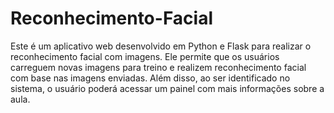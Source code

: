 # Reconhecimento-Facial
Este é um aplicativo web desenvolvido em Python e Flask para realizar o reconhecimento facial com imagens. Ele permite que os usuários carreguem novas imagens para treino e realizem reconhecimento facial com base nas imagens enviadas. Além disso, ao ser identificado no sistema, o usuário poderá acessar um painel com mais informações sobre a aula.
